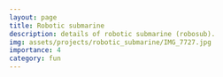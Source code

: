 ```yaml
---
layout: page
title: Robotic submarine
description: details of robotic submarine (robosub).
img: assets/projects/robotic_submarine/IMG_7727.jpg
importance: 4
category: fun
---
```


<!-- Google tag (gtag.js) -->
<script async src="https://www.googletagmanager.com/gtag/js?id=G-V1HSZE1Y7M"></script>
<script>
  window.dataLayer = window.dataLayer || [];
  function gtag(){dataLayer.push(arguments);}
  gtag('js', new Date());

  gtag('config', 'G-V1HSZE1Y7M');
</script>